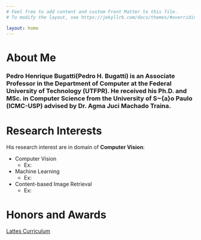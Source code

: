 ```yaml
---
# Feel free to add content and custom Front Matter to this file.
# To modify the layout, see https://jekyllrb.com/docs/themes/#overriding-theme-defaults

layout: home
---
```



# **About Me**
### Pedro Henrique Bugatti(Pedro H. Bugatti) is an Associate Professor in the Department of Computer at the Federal University of Technology (UTFPR). He received his Ph.D. and MSc. in Computer Science from the University of S\~{a}o Paulo (ICMC-USP) advised by Dr. Agma Juci Machado Traina. 


# **Research Interests**

His research interest are in domain of **Computer Vision**:

- Computer Vision
  - Ex:
- Machine Learning 
  - Ex:
- Content-based Image Retrieval
  - Ex:


# **Honors and Awards**


[Lattes Curriculum](http://lattes.cnpq.br/2177467029991118)
